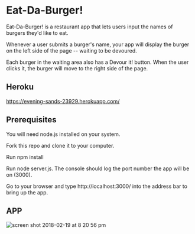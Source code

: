 # Eat-Da-Burger!
Eat-Da-Burger! is a restaurant app that lets users input the names of burgers they'd like to eat.

Whenever a user submits a burger's name, your app will display the burger on the left side of the page -- waiting to be devoured.

Each burger in the waiting area also has a Devour it! button. When the user clicks it, the burger will move to the right side of the page.

## Heroku
https://evening-sands-23929.herokuapp.com/


## Prerequisites
You will need node.js installed on your system.

Fork this repo and clone it to your computer.

Run npm install

Run node server.js. The console should log the port number the app will be on (3000).

Go to your browser and type http://localhost:3000/ into the address bar to bring up the app.


## APP
![screen shot 2018-02-19 at 8 20 56 pm](https://user-images.githubusercontent.com/30881941/36404856-ef79d3ac-15b2-11e8-87d9-0c5f4486e4c4.png)

